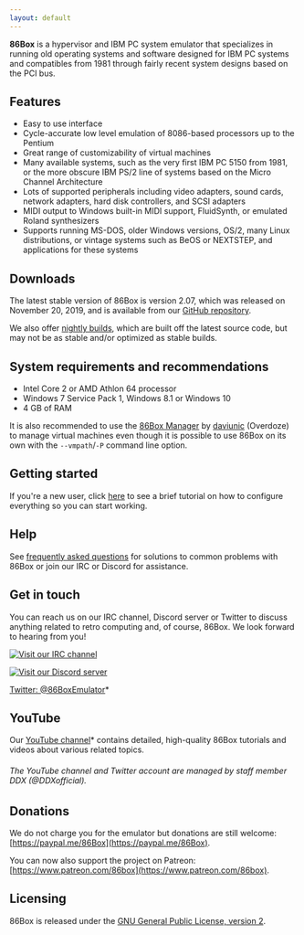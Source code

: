 ```yaml
---
layout: default
---
```


**86Box** is a hypervisor and IBM PC system emulator that specializes in running old operating systems and software designed for IBM PC systems and compatibles from 1981 through fairly recent system designs based on the PCI bus.

Features
--------
* Easy to use interface
* Cycle-accurate low level emulation of 8086-based processors up to the Pentium
* Great range of customizability of virtual machines
* Many available systems, such as the very first IBM PC 5150 from 1981, or the more obscure IBM PS/2 line of systems based on the Micro Channel Architecture
* Lots of supported peripherals including video adapters, sound cards, network adapters, hard disk controllers, and SCSI adapters
* MIDI output to Windows built-in MIDI support, FluidSynth, or emulated Roland synthesizers
* Supports running MS-DOS, older Windows versions, OS/2, many Linux distributions, or vintage systems such as BeOS or NEXTSTEP, and applications for these systems

Downloads
---------
The latest stable version of 86Box is version 2.07, which was released on November 20, 2019, and is available from our [GitHub repository](https://github.com/86Box/86Box/releases/tag/v2.07).

We also offer [nightly builds](https://github.com/86Box/86Box#nightly-builds), which are built off the latest source code, but may not be as stable and/or optimized as stable builds.

System requirements and recommendations
---------------------------------------
* Intel Core 2 or AMD Athlon 64 processor
* Windows 7 Service Pack 1, Windows 8.1 or Windows 10
* 4 GB of RAM

It is also recommended to use the [86Box Manager](https://github.com/86Box/86BoxManager) by [daviunic](https://github.com/daviunic) (Overdoze) to manage virtual machines even though it is possible to use 86Box on its own with the `--vmpath`/`-P` command line option.

Getting started
---------------
If you're a new user, click [here](gettingstarted) to see a brief tutorial on how to configure everything so you can start working.

Help
----
See [frequently asked questions](faq) for solutions to common problems with 86Box or join our IRC or Discord for assistance.

Get in touch
------------
You can reach us on our IRC channel, Discord server or Twitter to discuss anything related to retro computing and, of course, 86Box. We look forward to hearing from you!

[![Visit our IRC channel](https://kiwiirc.com/buttons/irc.ringoflightning.net/softhistory.png)](https://kiwiirc.com/client/irc.ringoflightning.net/?nick=github?#softhistory)

[![Visit our Discord server](https://discordapp.com/api/guilds/262614059009048590/embed.png)](https://discord.gg/v5fCgFw)

[Twitter: @86BoxEmulator](https://twitter.com/86BoxEmulator)*

YouTube
-------
Our [YouTube channel](https://youtube.com/channel/UChBnf0oliV7Holdk6ILze_w)* contains detailed, high-quality 86Box tutorials and videos about various related topics.
###### The YouTube channel and Twitter account are managed by staff member DDX (@DDXofficial).

Donations
---------
We do not charge you for the emulator but donations are still welcome: [https://paypal.me/86Box](https://paypal.me/86Box).

You can now also support the project on Patreon: [https://www.patreon.com/86box](https://www.patreon.com/86box).

Licensing
---------
86Box is released under the [GNU General Public License, version 2](https://www.gnu.org/licenses/old-licenses/gpl-2.0.html).
